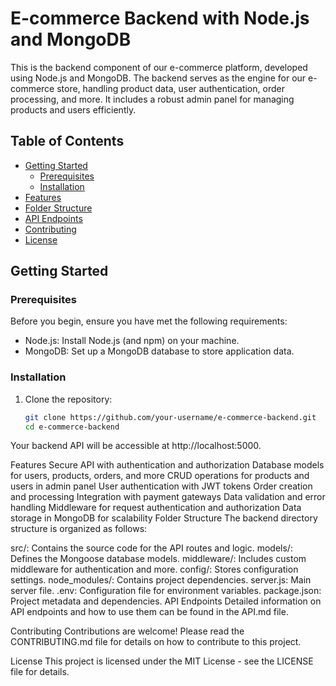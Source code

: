 # E-commerce Backend with Node.js and MongoDB

This is the backend component of our e-commerce platform, developed using Node.js and MongoDB. The backend serves as the engine for our e-commerce store, handling product data, user authentication, order processing, and more. It includes a robust admin panel for managing products and users efficiently.

## Table of Contents

- [Getting Started](#getting-started)
  - [Prerequisites](#prerequisites)
  - [Installation](#installation)
- [Features](#features)
- [Folder Structure](#folder-structure)
- [API Endpoints](#api-endpoints)
- [Contributing](#contributing)
- [License](#license)

## Getting Started

### Prerequisites

Before you begin, ensure you have met the following requirements:

- Node.js: Install Node.js (and npm) on your machine.
- MongoDB: Set up a MongoDB database to store application data.

### Installation

1. Clone the repository:

   ```bash
   git clone https://github.com/your-username/e-commerce-backend.git
   cd e-commerce-backend
Your backend API will be accessible at http://localhost:5000.

Features
Secure API with authentication and authorization
Database models for users, products, orders, and more
CRUD operations for products and users in admin panel
User authentication with JWT tokens
Order creation and processing
Integration with payment gateways
Data validation and error handling
Middleware for request authentication and authorization
Data storage in MongoDB for scalability
Folder Structure
The backend directory structure is organized as follows:

src/: Contains the source code for the API routes and logic.
models/: Defines the Mongoose database models.
middleware/: Includes custom middleware for authentication and more.
config/: Stores configuration settings.
node_modules/: Contains project dependencies.
server.js: Main server file.
.env: Configuration file for environment variables.
package.json: Project metadata and dependencies.
API Endpoints
Detailed information on API endpoints and how to use them can be found in the API.md file.

Contributing
Contributions are welcome! Please read the CONTRIBUTING.md file for details on how to contribute to this project.

License
This project is licensed under the MIT License - see the LICENSE file for details.
